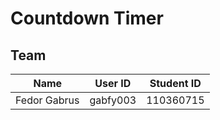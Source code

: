 # Countdown Timer

## Team
| Name      | User ID | Student ID |
| ----------- | ----------- | ----------- |
| Fedor Gabrus | gabfy003 | 110360715 |